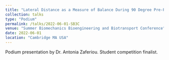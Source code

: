 ```yaml
---
title: "Lateral Distance as a Measure of Balance During 90 Degree Pre-Planned and Late-Cued Turns"
collection: talks
type: "Podium"
permalink: /talks/2022-06-01-SB3C
venue: "Summer Biomechanics Bioengineering and Biotransport Conference"
date: 2022-06-01
location: "Cambridge MA USA"
---
```


Podium presentation by Dr. Antonia Zaferiou. Student competition finalist.
